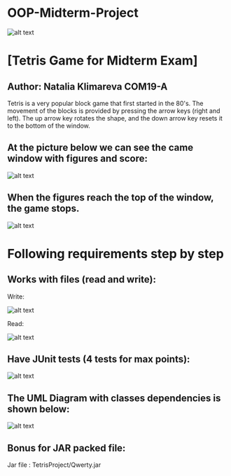 # OOP-Midterm-Project

![alt text](https://upload.wikimedia.org/wikipedia/en/0/07/Ala-Too_International_University_Seal.png)

# [Tetris Game for Midterm Exam]

## Author: Natalia Klimareva COM19-A

Tetris is a very popular block game that first started in the 80's.
The movement of the blocks is provided by pressing the arrow keys (right and left). The up arrow key rotates the shape, and the down arrow key resets it to the bottom of the window.

## At the picture below we can see the came window with figures and score:

![alt text](images/https://github.com/MIA1kl/OOP_Midterm_Project/blob/main/2020-11-04_23-38-27%20(3).png?raw=true)

## When the figures reach the top of the window, the game stops. 

![alt text](https://github.com/MIA1kl/OOP_Midterm_Project/blob/main/2020-11-04_23-41-12.png?raw=true)

# Following requirements step by step

## Works with files (read and write): 

Write:

![alt text](https://github.com/MIA1kl/OOP_Midterm_Project/blob/main/2020-11-06_20-56-56.png?raw=true)

Read: 

![alt text](https://github.com/MIA1kl/OOP_Midterm_Project/blob/main/2020-11-06_20-57-20.png?raw=true)

## Have JUnit tests (4 tests for max points):

![alt text](https://github.com/MIA1kl/OOP_Midterm_Project/blob/main/2020-11-06_20-59-41.png?raw=true)

## The UML Diagram with classes dependencies is shown below:

![alt text](https://github.com/MIA1kl/OOP_Midterm_Project/blob/main/2020-11-04_23-36-48.png?raw=true)

## Bonus for JAR packed file:

Jar file : TetrisProject/Qwerty.jar

